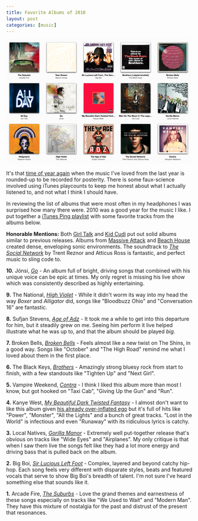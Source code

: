 ```yaml
--- 
title: Favorite Albums of 2010
layout: post
categories: [music]
---
```

<div class="flickr-frame"><a href="http://itunes.apple.com/WebObjects/MZStore.woa/wa/viewIMix?id=412377716&s=143441"><img src="/images/2010_albums.png" class="flickr-photo" /></a>
</div>

It's that <a href="/2010/01/favorite-albums-2009/">time of year again</a> when the music I've loved from the last year is rounded-up to be recorded for posterity. There is some faux-science involved using iTunes playcounts to keep me honest about what I actually listened to, and not what I think I should have.

In reviewing the list of albums that were most often in my headphones I was surprised how many there were. 2010 was a good year for the music I like. I put together a <a href="http://itunes.apple.com/WebObjects/MZStore.woa/wa/viewIMix?id=412377716&s=143441">iTunes Ping playlist</a> with some favorite tracks from the albums below.

<p><strong>Honorable Mentions:</strong> Both <a href="http://www.illegal-art.net/allday/">Girl Talk</a> and <a href="http://www.amazon.com/Man-Moon-Legend-Mr-Rager/dp/B003P2VGN0/ref=nosim?tag=graysky-20">Kid Cudi</a> put out solid albums similar to previous releases. Albums from  <a href="http://www.amazon.com/Heligoland-Massive-Attack/dp/B002ZPIC1M/ref=nosim?tag=graysky-20">Massive Attack</a> and <a href="http://www.amazon.com/Teen-Dream-DVD-Beach-House/dp/B002ZIAC26/ref=nosim?tag=graysky-20">Beach House</a> created dense, enveloping sonic environments. The soundtrack to <a href="http://www.amazon.com/Social-Network-Trent-Reznor/dp/B0043ISH6O/ref=nosim?tag=graysky-20"><em>The Social Network</em></a> by Trent Reznor and Atticus Ross is fantastic, and perfect music to sling code to.
	
<p><strong>10.</strong> Jónsi, <a href="http://www.amazon.com/Go-Jonsi/dp/B0037AGAV8/ref=nosim?tag=graysky-20"><em>Go</em></a> - An album full of bright, driving songs that combined with his unique voice can be epic at times. My only regret is missing his live show which was consistently described as highly entertaining.
	
<p><strong>9.</strong> The National, <a href="http://www.amazon.com/High-Violet-National/dp/B003BKF696/ref=nosim?tag=graysky-20"><em>High Violet</em></a> - While it didn't worm its way into my head the way <em>Boxer</em> and <em>Alligator</em> did, songs like "Bloodbuzz Ohio" and "Conversation 16" are fantastic.
	
<p><strong>8.</strong> Sufjan Stevens, <a href="http://www.amazon.com/Age-Adz-Sufjan-Stevens/dp/B004132I4S/ref=nosim?tag=graysky-20"><em>Age of Adz</em></a> - It took me a while to get into this departure for him, but it steadily grew on me. Seeing him perform it live helped illustrate what he was up to, and that the album should be played <em>big</em>.
	
<p><strong>7.</strong> Broken Bells, <a href="http://www.amazon.com/Broken-Bells/dp/B0031AV72Q/ref=nosim?tag=graysky-20"><em>Broken Bells</em></a> - Feels almost like a new twist on The Shins, in a good way. Songs like "October" and "The High Road" remind me what I loved about them in the first place.
	
<p><strong>6.</strong> The Black Keys, <a href="http://www.amazon.com/Brothers-Black-Keys/dp/B003AO1SVS/ref=nosim?tag=graysky-20"><em>Brothers</em></a> - Amazingly strong bluesy rock from start to finish, with a few standouts like "Tighten Up" and "Next Girl".

<p><strong>5.</strong> Vampire Weekend, <a href="http://www.amazon.com/Contra-Vampire-Weekend/dp/B002JN74WI/ref=nosim?tag=graysky-20"><em>Contra</em></a> - I think I liked this album more than most I know, but got hooked on "Taxi Cab", "Giving Up the Gun" and "Run".
	
<p><strong>4.</strong> Kanye West, <a href="http://www.amazon.com/My-Beautiful-Dark-Twisted-Fantasy/dp/B003X2O6KW/ref=nosim?tag=graysky-20"><em>My Beautiful Dark Twisted Fantasy</em></a> - I almost don't want to like this album given <a href="http://jezebel.com/5688773/kanye-wests-most-ridiculous-on+air-moments">his already over-inflated ego</a> but it's full of hits like "Power", "Monster", "All the Lights" and a bunch of great tracks. "Lost in the World" is infectious and even "Runaway" with its ridiculous lyrics is catchy.

<p><strong>3.</strong> Local Natives, <a href="http://www.amazon.com/Gorilla-Manor-Local-Natives/dp/B0032IAB4C/ref=nosim?tag=graysky-20"><em>Gorilla Manor</em></a> - Extremely well put-together release that's obvious on tracks like "Wide Eyes" and "Airplanes". My only critique is that when I saw them live the songs felt like they had a lot more energy and driving bass that is pulled back on the album.

<p><strong>2.</strong> Big Boi, <a href="http://www.amazon.com/Lucious-Left-Foot-Chico-Dusty/dp/B003FGWSL0/ref=nosim?tag=graysky-20"><em>Sir Lucious Left Foot</em></a> - Complex, layered and beyond catchy hip-hop. Each song feels very different with disparate styles, beats and featured vocals that serve to show Big Boi's breadth of talent. I'm not sure I've heard something else that sounds like it.
 		
<p><strong>1.</strong> Arcade Fire, <a href="http://www.amazon.com/Suburbs-Arcade-Fire/dp/B003O85W3A/ref=nosim?tag=graysky-20"><em>The Suburbs</em></a> - Love the grand themes and earnestness of these songs especially on tracks like "We Used to Wait" and "Modern Man". They have this mixture of nostalgia for the past and distrust of the present that resonances.
	
</ul>
